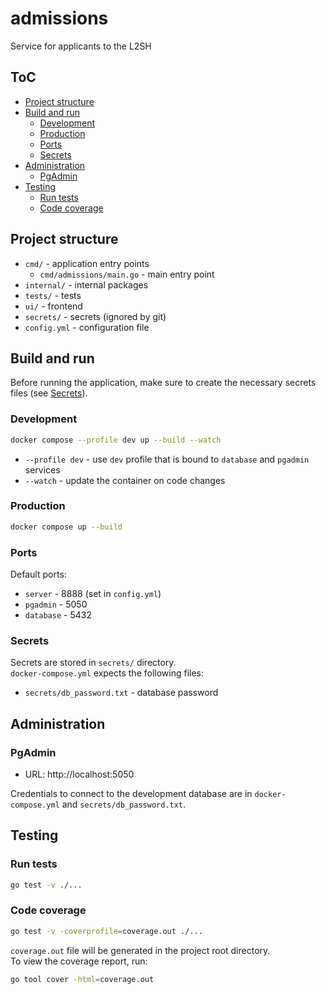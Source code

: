 # admissions

Service for applicants to the L2SH

## ToC <!-- omit in toc -->

- [Project structure](#project-structure)
- [Build and run](#build-and-run)
  - [Development](#development)
  - [Production](#production)
  - [Ports](#ports)
  - [Secrets](#secrets)
- [Administration](#administration)
  - [PgAdmin](#pgadmin)
- [Testing](#testing)
  - [Run tests](#run-tests)
  - [Code coverage](#code-coverage)

## Project structure

- `cmd/` - application entry points
  - `cmd/admissions/main.go` - main entry point
- `internal/` - internal packages
- `tests/` - tests
- `ui/` - frontend
- `secrets/` - secrets (ignored by git)
- `config.yml` - configuration file

## Build and run

Before running the application, make sure to create the necessary secrets files (see [Secrets](#secrets)).

### Development

```bash
docker compose --profile dev up --build --watch
```

- `--profile dev` - use `dev` profile that is bound to `database` and `pgadmin` services
- `--watch` - update the container on code changes

### Production

```bash
docker compose up --build
```

### Ports

Default ports:

- `server` - 8888 (set in `config.yml`)
- `pgadmin` - 5050
- `database` - 5432

### Secrets

Secrets are stored in `secrets/` directory.  
`docker-compose.yml` expects the following files:

- `secrets/db_password.txt` - database password

## Administration

### PgAdmin

- URL: http://localhost:5050

Credentials to connect to the development database are in `docker-compose.yml` and `secrets/db_password.txt`.

## Testing

### Run tests

```bash
go test -v ./...
```

### Code coverage

```bash
go test -v -coverprofile=coverage.out ./...
```

`coverage.out` file will be generated in the project root directory.  
To view the coverage report, run:

```bash
go tool cover -html=coverage.out
```
